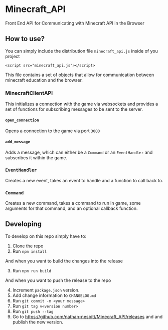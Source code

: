 # Minecraft_API
Front End API for Communicating with Minecraft API in the Browser

## How to use?
You can simply include the distribution file `minecraft_api.js` inside of
you project

```{html}
<script src="minecraft_api.js"></script>
```

This file contains a set of objects that allow for communication between 
minecraft education and the browser. 

### MinecraftClientAPI

This initializes a connection with the game via websockets and provides a set 
of functions for subscribing messages to be sent to the server.

#### `open_connection`
Opens a connection to the game via port `3000`

#### `add_message`
Adds a message, which can either be a `Command` or an `EventHandler` and 
subscribes it within the game.

### `EventHandler`
Creates a new event, takes an event to handle and a function to call back to.

### `Command`
Creates a new command, takes a command to run in game, some arguments for that
command, and an optional callback function.


## Developing
To develop on this repo simply have to:

1. Clone the repo
2. Run `npm install`

And when you want to build the changes into the release

3. Run `npm run build`

And when you want to push the release to the repo

4. Increment `package.json` version. 
5. Add change information to `CHANGELOG.md`
6. Run `git commit -m <your message>`
7. Run `git tag v<version number>`
8. Run `git push --tag`
9. Go to https://github.com/nathan-nesbitt/Minecraft_API/releases and and publish the new version.